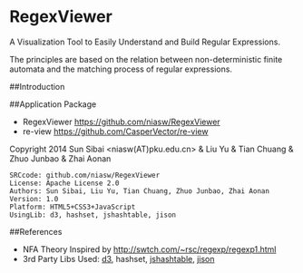 RegexViewer
===========

A Visualization Tool to Easily Understand and Build Regular Expressions.

The principles are based on the relation between non-deterministic finite automata and the matching process of regular expressions.

##Introduction


##Application Package

* RegexViewer <https://github.com/niasw/RegexViewer>
* re-view <https://github.com/CasperVector/re-view>

Copyright 2014 Sun Sibai <niasw(AT)pku.edu.cn> & Liu Yu & Tian Chuang & Zhuo Junbao & Zhai Aonan <br/>

    SRCcode: github.com/niasw/RegexViewer
    License: Apache License 2.0
    Authors: Sun Sibai, Liu Yu, Tian Chuang, Zhuo Junbao, Zhai Aonan
    Version: 1.0
    Platform: HTML5+CSS3+JavaScript
    UsingLib: d3, hashset, jshashtable, jison

##References

* NFA Theory Inspired by <http://swtch.com/~rsc/regexp/regexp1.html>
* 3rd Party Libs Used: [d3](http://d3js.org), hashset, [jshashtable](https://code.google.com/p/jshashtable/), [jison](http://jison.org/)
